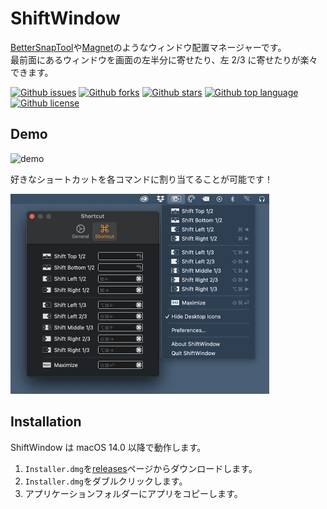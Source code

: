 # ShiftWindow

<!-- ## Short Description -->

[BetterSnapTool](https://apps.apple.com/us/app/bettersnaptool/id417375580)や[Magnet](https://apps.apple.com/us/app/magnet/id441258766)のようなウィンドウ配置マネージャーです。<br/>
最前面にあるウィンドウを画面の左半分に寄せたり、左 2/3 に寄せたりが楽々できます。

<!-- ## Badges -->

[![Github issues](https://img.shields.io/github/issues/Kyome22/ShiftWindow)](https://github.com/Kyome22/ShiftWindow/issues)
[![Github forks](https://img.shields.io/github/forks/Kyome22/ShiftWindow)](https://github.com/Kyome22/ShiftWindow/network/members)
[![Github stars](https://img.shields.io/github/stars/Kyome22/ShiftWindow)](https://github.com/Kyome22/ShiftWindow/stargazers)
[![Github top language](https://img.shields.io/github/languages/top/Kyome22/ShiftWindow)](https://github.com/Kyome22/ShiftWindow/)
[![Github license](https://img.shields.io/github/license/Kyome22/ShiftWindow)](https://github.com/Kyome22/ShiftWindow/)

## Demo

![demo](./resources/demo.gif)

好きなショートカットを各コマンドに割り当てることが可能です！

<img src="resources/screenshot.png" alt="screenshot" height="320px" />

## Installation

ShiftWindow は macOS 14.0 以降で動作します。

1. `Installer.dmg`を[releases](https://github.com/Kyome22/ShiftWindow/releases)ページからダウンロードします。
2. `Installer.dmg`をダブルクリックします。
3. アプリケーションフォルダーにアプリをコピーします。
